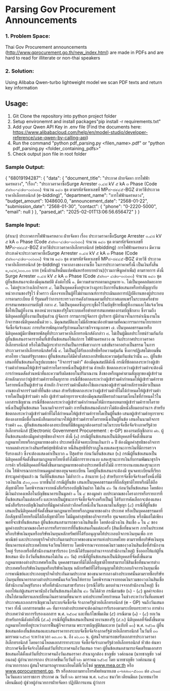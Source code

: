# Parsing Gov Procurement Announcements
### 1. Problem Space: 
Thai Gov Procurement announcements (http://www.gprocurement.go.th/new_index.html) are made in PDFs and are hard to read for illiterate or non-thai speakers
### 2. Solution: 
Using Alibaba Qwen-turbo lightweight model we scan PDF texts and return key information

## Usage:
1. Git Clone the repository into python project folder
2. Setup environemnt and install packages"pip install -r requirements.txt"
3. Add your Qwen API Key in .env file (Find the documents here: https://www.alibabacloud.com/help/en/model-studio/developer-reference/use-qwen-by-calling-api)
4. Run the command "python pdf_parsing.py <filen_name>.pdf" or "python pdf_parsing.py <folder_containing_pdfs>"
5. Check output json file in root folder

### Sample Output:
{
  "68019194287": {
    "data": {
      "document_title": "ประกาศ ฝ่ายจัดหา การไฟฟ้านครหลวง",
      "เรื่อง": "ประกวดราคาซื้อSurge Arrester ๐.๔๘ kV ๕ kA ๓ Phase (Code ๕๙๒๐-๔๗๓-๐๐๖๓๐) จำนวน ๑๔๐ ชุด ตามรหัสจัดหาเลขที่ MP๘-๘๙๔๕-BGZ ด้วยวิธีประกวดราคาอิเล็กทรอนิกส์ (e-bidding)",
      "department_name": "การไฟฟ้านครหลวง",
      "budget_amount": 1048600.0,
      "announcement_date": "2568-01-22",
      "submission_date": "2568-01-30",
      "contact": {
        "phone": "0-2220-5000",
        "email": null
      }
    },
    "parsed_at": "2025-02-01T13:06:56.656472"
  }
}

### Sample Input:
(สำเนา)
ประกาศการไฟฟ้านครหลวง ฝ่ายจัดหา
เรื่อง ประกวดราคาซื้อSurge Arrester ๐.๔๘ kV ๕ kA ๓ Phase (Code ๕๙๒๐-๔๗๓-๐๐๖๓๐)
จำนวน ๑๔๐ ชุด ตามรหัสจัดหาเลขที่ MP๘-๘๙๔๕-BGZ ด้วยวิธีประกวดราคาอิเล็กทรอนิกส์ (ebidding)
การไฟฟ้านครหลวง มีความประสงค์จะประกวดราคาซื้อSurge Arrester ๐.๔๘ kV ๕ kA ๓
Phase (Code ๕๙๒๐-๔๗๓-๐๐๖๓๐) จำนวน ๑๔๐ ชุด ตามรหัสจัดหาเลขที่ MP๘-๘๙๔๕-BGZ ด้วยวิธี
ประกวดราคาอิเล็กทรอนิกส์ (e-bidding) ราคากลางของงานซื้อ ในการประกวดราคาครั้งนี้ เป็นเงินทั้งสิ้น
๑,๐๔๘,๖๐๐.๐๐ บาท (หนึ่งล้านสี่หมื่นแปดพันหกร้อยบาทถ้วน)(รวมภาษีมูลค่าเพิ่ม) ตามรายการ ดังนี้
Surge Arrester ๐.๔๘ kV ๕
kA ๓ Phase (Code ๕๙๒๐-
๔๗๓-๐๐๖๓๐)
จำนวน ๑๔๐ ชุด
ผู้ยื่นข้อเสนอจะต้องมีคุณสมบัติ ดังต่อไปนี้
๑. มีความสามารถตามกฎหมาย
๒. ไม่เป็นบุคคลล้มละลาย
๓. ไม่อยู่ระหว่างเลิกกิจการ
๔. ไม่เป็นบุคคลซึ่งอยู่ระหว่างถูกระงับการยื่นข้อเสนอหรือทำสัญญากับหน่วยงานของรัฐไว้
ชั่วคราว เนื่องจากเป็นผู้ที่ไม่ผ่านเกณฑ์การประเมินผลการปฏิบัติงานของผู้ประกอบการตามระเบียบ ที่
รัฐมนตรีว่าการกระทรวงการคลังกำหนดตามที่ประกาศเผยแพร่ในระบบเครือข่ายสารสนเทศของกรมบัญชี
กลาง
๕. ไม่เป็นบุคคลซึ่งถูกระบุชื่อไว้ในบัญชีรายชื่อผู้ทิ้งงานและได้แจ้งเวียนชื่อให้เป็นผู้ทิ้งงาน
ของหน่วยงานของรัฐในระบบเครือข่ายสารสนเทศของกรมบัญชีกลาง ซึ่งรวมถึงนิติบุคคลที่ผู้ทิ้งงานเป็นหุ้นส่วน
ผู้จัดการ กรรมการผู้จัดการ ผู้บริหาร ผู้มีอำนาจในการดำเนินงานในกิจการของนิติบุคคลนั้นด้วย
๖. มีคุณสมบัติและไม่มีลักษณะต้องห้ามตามที่คณะกรรมการนโยบายการจัดซื้อจัดจ้างและ
การบริหารพัสดุภาครัฐกำหนดในราชกิจจานุเบกษา
๗. เป็นบุคคลธรรมดาหรือนิติบุคคลผู้มีอาชีพขายพัสดุที่ประกวดราคาอิเล็กทรอนิกส์ดังกล่าว
๘. ไม่เป็นผู้มีผลประโยชน์ร่วมกันกับผู้ยื่นข้อเสนอราคารายอื่นที่เข้ายื่นข้อเสนอให้แก่การ
ไฟฟ้านครหลวง ณ วันประกาศประกวดราคาอิเล็กทรอนิกส์ หรือไม่เป็นผู้กระทำการอันเป็นการขัดขวางการ
แข่งขันราคาอย่างเป็นธรรม ในการประกวดราคาอิเล็กทรอนิกส์ครั้งนี้
๙. ไม่เป็นผู้ได้รับเอกสิทธิ์หรือความคุ้มกัน ซึ่งอาจปฏิเสธไม่ยอมขึ้นศาลไทย เว้นแต่รัฐบาลของ
ผู้ยื่นข้อเสนอได้มีคำสั่งสละเอกสิทธิ์และความคุ้มกันเช่นว่านั้น
๑๐. ผู้ยื่นข้อเสนอที่ยื่นข้อเสนอในรูปแบบของ "กิจการร่วมค้า" ต้องมีคุณสมบัติดังนี้
กรณีที่ข้อตกลงระหว่างผู้เข้าร่วมค้ากำหนดให้ผู้เข้าร่วมค้ารายใดรายหนึ่งเป็นผู้เข้าร่วม
ค้าหลัก ข้อตกลงระหว่างผู้เข้าร่วมค้าจะต้องมีการกำหนดสัดส่วนหน้าที่และความรับผิดชอบในปริมาณงาน
สิ่งของหรือมูลค่าตามสัญญาของผู้เข้าร่วมค้าหลักมากกว่าผู้เข้าร่วมค้ารายอื่นทุกราย
กรณีที่ข้อตกลงระหว่างผู้เข้าร่วมค้ากำหนดให้ผู้เข้าร่วมค้ารายใดรายหนึ่งเป็นผู้เข้าร่วม
ค้าหลัก กิจการร่วมค้านั้นต้องใช้ผลงานของผู้เข้าร่วมค้าหลักรายเดียวเป็นผลงานของกิจการร่วมค้าที่ยื่นข้อ
เสนอ
สำหรับข้อตกลงระหว่างผู้เข้าร่วมค้าที่ไม่ได้กำหนดให้ผู้เข้าร่วมค้ารายใดเป็นผู้เข้าร่วมค้า
หลัก ผู้เข้าร่วมค้าทุกรายจะต้องมีคุณสมบัติครบถ้วนตามเงื่อนไขที่กำหนดไว้ในเอกสารเชิญชวน
กรณีที่ข้อตกลงระหว่างผู้เข้าร่วมค้ากำหนดให้มีการมอบหมายผู้เข้าร่วมค้ารายใดราย
หนึ่งเป็นผู้ยื่นข้อเสนอ ในนามกิจการร่วมค้า การยื่นข้อเสนอดังกล่าวไม่ต้องมีหนังสือมอบอำนาจ
สำหรับข้อตกลงระหว่างผู้เข้าร่วมค้าที่ไม่ได้กำหนดให้ผู้เข้าร่วมค้ารายใดเป็นผู้ยื่นข้อ
เสนอผู้เข้าร่วมค้าทุกรายจะต้องลงลายมือชื่อในหนังสือมอบอำนาจให้ผู้เข้าร่วมค้ารายใดรายหนึ่งเป็นผู้ยื่นข้อ
เสนอในนามกิจการร่วมค้า
๑๑. ผู้ยื่นข้อเสนอต้องลงทะเบียนที่มีข้อมูลถูกต้องครบถ้วนในระบบจัดซื้อจัดจ้างภาครัฐด้วย
อิเล็กทรอนิกส์ (Electronic Government Procurement : e-GP) ของกรมบัญชีกลาง
๑๒. ผู้ยื่นข้อเสนอต้องมีมูลค่าสุทธิของกิจการ ดังนี้
(๑) กรณีผู้ยื่นข้อเสนอเป็นนิติบุคคลที่จัดตั้งขึ้นตามกฎหมายไทยหรือกฎหมายของต่าง
ประเทศซึ่งได้จดทะเบียนเกินกว่า ๑ ปี ต้องมีมูลค่าสุทธิของกิจการ จากผลต่างระหว่างสินทรัพย์สุทธิหักด้วย
หนี้สินสุทธิที่ปรากฏในงบแสดงฐานะการเงินที่มีการตรวจรับรองแล้ว ซึ่งจะต้องแสดงค่าเป็นบวก ๑ ปีสุดท้าย
ก่อนวันยื่นข้อเสนอ
(๒) กรณีผู้ยื่นข้อเสนอเป็นนิติบุคคลที่จัดตั้งขึ้นตามกฎหมายไทยซึ่งยังไม่มีการรายงานงบ
แสดงฐานะการเงินกับกรมพัฒนาธุรกิจการค้า หรือนิติบุคคลที่จัดตั้งขึ้นตามกฎหมายของต่างประเทศซึ่งยังไม่มี
การรายงานงบแสดงฐานะการเงิน ให้พิจารณาการกำหนดมูลค่าของทุนจดทะเบียน โดยผู้ยื่นข้อเสนอจะต้องมี
ทุนจดทะเบียนที่เรียกชำระมูลค่าหุ้นแล้ว ณ วันที่ยื่นข้อเสนอ ไม่ต่ำกว่า ๑ ล้านบาท
(๓) สำหรับการจัดซื้อจัดจ้างครั้งหนึ่งที่มีวงเงินเกิน ๕๐๐,๐๐๐ บาทขึ้นไป กรณีผู้ยื่นข้อ
เสนอเป็นบุคคลธรรมดาที่ถือสัญชาติไทยหรือมิได้ถือสัญชาติไทย โดยพิจารณาจากหนังสือรับรองบัญชีเงินฝาก
ไม่เกิน ๙๐ วัน ก่อนวันยื่นข้อเสนอ โดยต้องมีเงินฝากคงเหลือในบัญชีธนาคารเป็นมูลค่า ๑ ใน ๔ ของมูลค่า
งบประมาณของโครงการหรือรายการที่ยื่นข้อเสนอในแต่ละครั้ง และหากเป็นผู้ชนะการจัดซื้อจัดจ้างหรือเป็นผู้
ได้รับการคัดเลือกจะต้องแสดงหนังสือรับรองบัญชีเงินฝากที่มีมูลค่าดังกล่าวอีกครั้งหนึ่งในวันลงนามในสัญญา
(๔) กรณีที่ผู้ยื่นข้อเสนอเป็นนิติบุคคลที่จัดตั้งขึ้นตามกฎหมายไทยหรือกฎหมายของต่าง
ประเทศ หรือเป็นบุคคลธรรมดาที่ถือสัญชาติไทยหรือมิได้ถือสัญชาติไทย ไม่มีมูลค่าสุทธิของกิจการหรือ
ทุนจดทะเบียน หรือมีแต่ไม่เพียงพอที่จะเข้ายื่นข้อเสนอ ผู้ยื่นข้อเสนอสามารถขอวงเงินสินเชื่อ โดยต้องมีวงเงิน
สินเชื่อ ๑ ใน ๔ ของมูลค่างบประมาณของโครงการหรือรายการที่ยื่นข้อเสนอในแต่ละครั้ง (สินเชื่อที่ธนาคาร
ภายในประเทศ หรือบริษัทเงินทุนหรือบริษัทเงินทุนหลักทรัพย์ที่ได้รับอนุญาตให้ประกอบกิจการเงินทุนเพื่อ
การพาณิชย์ และประกอบธุรกิจค้ำประกันตามประกาศของธนาคารแห่งประเทศไทย ตามรายชื่อบริษัทเงินทุน
ที่ธนาคารแห่งประเทศไทยแจ้งเวียนให้ทราบ โดยพิจารณาจากยอดเงินรวมของวงเงินสินเชื่อที่สำนักงานใหญ่
รับรองหรือที่สำนักงานสาขารับรอง (กรณีได้รับมอบอำนาจจากสำนักงานใหญ่) ซึ่งออกให้แก่ผู้ยื่นข้อเสนอ นับ
ถึงวันยื่นข้อเสนอไม่เกิน ๙๐ วัน)
กรณีที่ผู้ยื่นข้อเสนอเป็นนิติบุคคลที่จัดตั้งขึ้นตามกฎหมายของต่างประเทศหรือเป็น
บุคคลธรรมดาที่มิได้ถือสัญชาติไทยสามารถใช้สินเชื่อที่ธนาคารต่างประเทศหรือบริษัทเงินทุนหรือบริษัทเงินทุน
หลักทรัพย์ที่ได้รับอนุญาตให้ประกอบกิจการเงินทุนเพื่อการพาณิชย์และประกอบธุรกิจค้ำประกันตามประกาศ
ของธนาคารกลางต่างประเทศนั้นตามรายชื่อบริษัทเงินทุนที่ธนาคารกลางต่างประเทศนั้นแจ้งเวียนให้ทราบ
โดยพิจารณาจากยอดเงินรวมของวงเงินสินเชื่อที่สำนักงานใหญ่รับรอง หรือที่สำนักงานสาขารับรอง (กรณีได้รับ
มอบอำนาจจากสำนักงานใหญ่) ซึ่งออกให้แก่ผู้เสนอราคานับถึงวันยื่นข้อเสนอไม่เกิน ๙๐ วันได้ด้วย
กรณีตามข้อ (๒) - (๔) มูลค่าจะต้องเป็นไปตามอัตราแลกเปลี่ยนเงินตราตามที่ธนาคาร
แห่งประเทศไทยกำหนด ในช่วงระหว่างวันที่เผยแพร่ประกาศและเอกสารเชิญชวนในระบบจัดซื้อจัด
จ้างภาครัฐด้วยอิเล็กทรอนิกส์ (e - GP) จนถึงวันเสนอราคา
ทั้งนี้ เอกสารตามข้อ ๑๒ ที่มาจากต่างประเทศจะต้องผ่านการรับรองตามระเบียบกระทรวง
การต่างประเทศว่าด้วยการรับรองเอกสาร พ.ศ. ๒๕๓๙ และที่แก้ไขเพิ่มเติม
(๕) กรณีตาม (๑) - (๔) ยกเว้นสำหรับกรณีดังต่อไปนี้
(๕.๑) กรณีที่ผู้ยื่นข้อเสนอเป็นหน่วยงานของรัฐ
(๕.๒) นิติบุคคลที่จัดตั้งขึ้นตามกฎหมายไทยที่อยู่ระหว่างการฟื้นฟูกิจการตาม
พระราชบัญญัติล้มละลาย (ฉบับที่ ๑๐) พ.ศ. ๒๕๖๑
ผู้ยื่นข้อเสนอต้องยื่นข้อเสนอและเสนอราคาทางระบบจัดซื้อจัดจ้างภาครัฐด้วยอิเล็กทรอนิกส์
ในวันที่ ๓๐ มกราคม ๒๕๖๘ ระหว่างเวลา ๑๓.๐๐ น. ถึง ๑๖.๐๐ น.
ผู้สนใจสามารถขอรับเอกสารประกวดราคาอิเล็กทรอนิกส์ โดยดาวน์โหลดเอกสารทางระบบ
จัดซื้อจัดจ้างภาครัฐด้วยอิเล็กทรอนิกส์ หัวข้อ ค้นหาประกาศจัดซื้อจัดจ้างได้ตั้งแต่วันที่ประกาศจนถึงวันเสนอ
ราคา
ผู้ยื่นข้อเสนอสามารถจัดเตรียมเอกสารข้อเสนอได้ตั้งแต่วันที่ประกาศจนถึงวันเสนอราคา
สำเนาถูกต้อง
ชาญชัย วงศ์ถนอม
(นายชาญชัย วงศ์ถนอม)
ผู้อำนวยการกอง
ประกาศขึ้นเว็บวันที่ ๒๒ มกราคม ๒๕๖๘
โดย นายชาญชัย วงศ์ถนอม ผู้อำนวยการกอง
ผู้สนใจสามารถดูรายละเอียดได้ที่เว็บไซต์ www.mea.or.th หรือ www.gprocurement.go.
th หรือสอบถามทางโทรศัพท์หมายเลข ๐-๒๒๒๐-๕๐๐๐ ต่อ ๔๒๑๘ ในวันและเวลาราชการ
ประกาศ ณ วันที่ ๒๒ มกราคม พ.ศ. ๒๕๖๘
ชนาวิท เตียนมีผล
(นายชนาวิท เตียนมีผล)
ผู้ช่วยผู้อำนวยการฝ่ายจัดหา ปฏิบัติการแทน
ผู้ว่าการ
